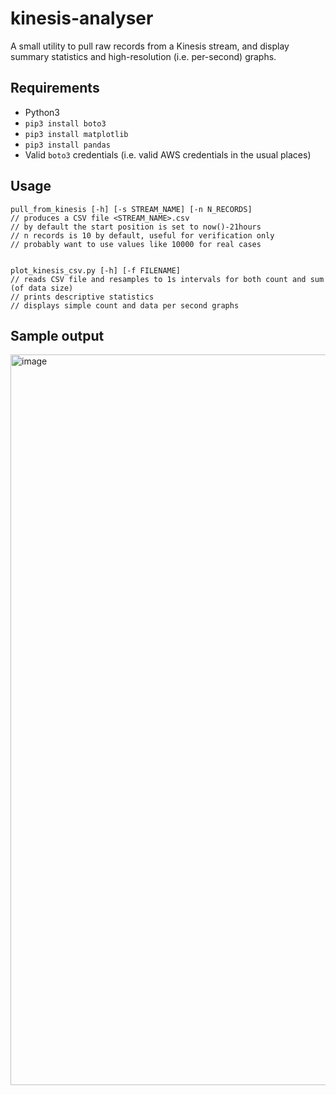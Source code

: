 # kinesis-analyser

A small utility to pull raw records from a Kinesis stream, and display summary statistics and high-resolution (i.e. per-second) graphs.

## Requirements

* Python3
* `pip3 install boto3`
* `pip3 install matplotlib`
* `pip3 install pandas`
* Valid `boto3` credentials (i.e. valid AWS credentials in the usual places)

## Usage

```
pull_from_kinesis [-h] [-s STREAM_NAME] [-n N_RECORDS]
// produces a CSV file <STREAM_NAME>.csv
// by default the start position is set to now()-21hours
// n records is 10 by default, useful for verification only
// probably want to use values like 10000 for real cases


plot_kinesis_csv.py [-h] [-f FILENAME]
// reads CSV file and resamples to 1s intervals for both count and sum (of data size)
// prints descriptive statistics 
// displays simple count and data per second graphs
```

## Sample output
<img width="1169" alt="image" src="https://github.com/eoinsmith001/kinesis-analyser/assets/3486700/a5bcc0e3-49eb-4031-ab9a-0f1c5ef962b5">

